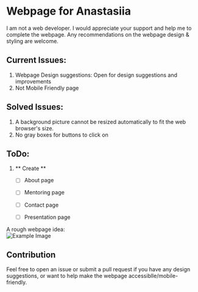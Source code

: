 # Webpage for Anastasiia

I am not a web developer. I would appreciate your support and help me to complete the webpage. Any recommendations on the webpage design & styling are welcome.

## Current Issues:
1. Webpage Design suggestions: Open for design suggestions and improvements
2. Not Mobile Friendly page

## Solved Issues:
1. A background picture cannot be resized automatically to fit the web browser's size.
2. No gray boxes for buttons to click on

## ToDo:  
1. ** Create **
   - [ ] About page
   - [ ] Mentoring page
   - [ ] Contact page
   - [ ] Presentation page


A rough webpage idea:</br>
![Example Image](assets/portfolio_720.jpg)


## Contribution
Feel free to open an issue or submit a pull request if you have any design suggestions, or want to help make the webpage accessiblle/mobile-friendly.
